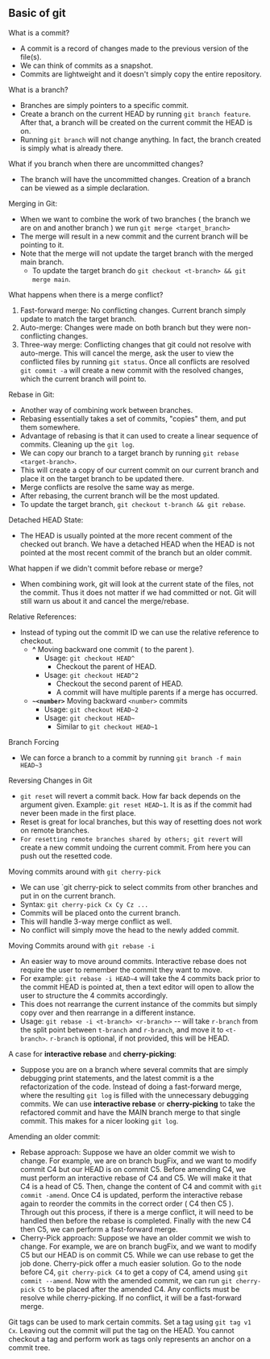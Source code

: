 ## Basic of git

What is a commit?
- A commit is a record of changes made to the previous version of the file(s).
- We can think of commits as a snapshot.
- Commits are lightweight and it doesn't simply copy the entire repository.

What is a branch?
- Branches are simply pointers to a specific commit.
- Create a branch on the current HEAD by running `git branch feature`. After that, a branch will be created on the current commit the HEAD is on.
- Running `git branch` will not change anything. In fact, the branch created is simply what is already there.

What if you branch when there are uncommitted changes?
- The branch will have the uncommitted changes. Creation of a branch can be viewed as a simple declaration.
	
Merging in Git:
- When we want to combine the work of two branches ( the branch we are on and another branch ) we run `git merge <target_branch>`
- The merge will result in a new commit and the current branch will be pointing to it.
- Note that the merge will not update the target branch with the merged main branch.
	- To update the target branch do `git checkout <t-branch> && git merge main`.

What happens when there is a merge conflict?
1. Fast-forward merge: No conflicting changes. Current branch simply update to match the target branch. 
2. Auto-merge: Changes were made on both branch but they were non-conflicting changes.
3. Three-way merge: Conflicting changes that git could not resolve with auto-merge. This will cancel the merge, ask the user to view the conflicted files by running `git status`. Once all conflicts are resolved `git commit -a` will create a new commit with the resolved changes, which the current branch will point to.

Rebase in Git:
- Another way of combining work between branches. 
- Rebasing essentially takes a set of commits, "copies" them, and put them somewhere.
- Advantage of rebasing is that it can used to create a linear sequence of commits. Cleaning up the `git log`.
- We can copy our branch to a target branch by running `git rebase <target-branch>`.
- This will create a copy of our current commit on our current branch and place it on the target branch to be updated there.
- Merge conflicts are resolve the same way as merge.
- After rebasing, the current branch will be the most updated.
- To update the target branch, `git checkout t-branch && git rebase`.

Detached HEAD State:
- The HEAD is usually pointed at the more recent comment of the checked out branch. We have a detached HEAD when the HEAD is not pointed at the most recent commit of the branch but an older commit.

What happen if we didn't commit before rebase or merge?
- When combining work, git will look at the current state of the files, not the commit. Thus it does not matter if we had committed or not. Git will still warn us about it and cancel the merge/rebase.

Relative References:
- Instead of typing out the commit ID we can use the relative reference to checkout.
	- <b>^</b> Moving backward one commit ( to the parent ).
		- Usage: `git checkout HEAD^`
            - Checkout the parent of HEAD.
        - Usage: `git checkout HEAD^2`
            - Checkout the second parent of HEAD.
            - A commit will have multiple parents if a merge has occurred.
	- <b>`~<number>`</b> Moving backward `<number>` commits
		- Usage: `git checkout HEAD~2`
		- Usage: `git checkout HEAD~`
            - Similar to `git checkout HEAD~1`

Branch Forcing
- We can force a branch to a commit by running `git branch -f main HEAD~3`

Reversing Changes in Git
- `git reset` will revert a commit back. How far back depends on the argument given. Example: `git reset HEAD~1`. It is as if the commit had never been made in the first place.
- Reset is great for local branches, but this way of resetting does not work on remote branches. 
- `For resetting remote branches shared by others; git revert` will create a new commit undoing the current commit.  From here you can push out the resetted code.

Moving commits around with `git cherry-pick`
- We can use `git cherry-pick to select commits from other branches and put in on the current branch. 
- Syntax: `git cherry-pick Cx Cy Cz ...`
- Commits will be placed onto the current branch.
- This will handle 3-way merge conflict as well.
- No conflict will simply move the head to the newly added commit.

Moving Commits around with `git rebase -i`
- An easier way to move around commits. Interactive rebase does not require the user to remember the commit they want to move.
- For example: `git rebase -i HEAD~4` will take the 4 commits back prior to the commit HEAD is pointed at, then a text editor will open to allow the user to structure the 4 commits accordingly.
- This does not rearrange the current instance of the commits but simply copy over and then rearrange in a different instance.
- Usage: `git rebase -i <t-branch> <r-branch>` -- will take `r-branch` from the split point between `t-branch` and `r-branch`, and move it to `<t-branch>`. `r-branch` is optional, if not provided, this will be HEAD.


A case for <b>interactive rebase</b> and <b>cherry-picking</b>:
- Suppose you are on a branch where several commits that are simply debugging print statements, and the latest commit is a the refactorization of the code. Instead of doing a fast-forward merge, where the resulting `git log` is filled with the unnecessary debugging commits. We can use <b>interactive rebase</b> or <b>cherry-picking</b> to take the refactored commit and have the MAIN branch merge to that single commit. This makes for a nicer looking `git log`.

Amending an older commit:
- Rebase approach: Suppose we have an older commit we wish to change. For example, we are on branch bugFix, and we want to modify commit C4 but our HEAD is on commit C5. Before amending C4, we must perform an interactive rebase of C4 and C5. We will make it that C4 is a head of C5. Then, change the content of C4 and commit with `git commit -amend`. Once C4 is updated, perform the interactive rebase again to reorder the commits in the correct order ( C4 then C5 ). Through out this process, if there is a merge conflict, it will need to be handled then before the rebase is completed. Finally with the new C4 then C5, we can perform a fast-forward merge. 
- Cherry-Pick approach: Suppose we have an older commit we wish to change. For example, we are on branch bugFix, and we want to modify C5 but our HEAD is on commit C5. While we can use rebase to get the job done. Cherry-pick offer a much easier solution. Go to the node before C4, `git cherry-pick C4` to get a copy of C4, amend using `git commit --amend`. Now with the amended commit, we can run `git cherry-pick C5` to be placed after the amended C4. Any conflicts must be resolve while cherry-picking. If no conflict, it will be a fast-forward merge.

Git tags can be used to mark certain commits. Set a tag using `git tag v1 Cx`. Leaving out the commit will put the tag on the HEAD. You cannot checkout a tag and perform work as tags only represents an anchor on a commit tree.
